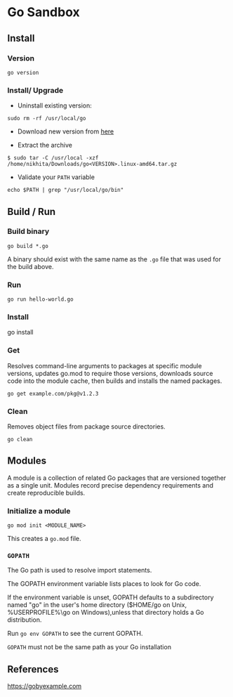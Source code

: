 # Go Sandbox
## Install

### Version
```
go version
```

### Install/ Upgrade

- Uninstall existing version:

```
sudo rm -rf /usr/local/go
```

- Download new version from [here](https://golang.org/dl/)

- Extract the archive

```
$ sudo tar -C /usr/local -xzf /home/nikhita/Downloads/go<VERSION>.linux-amd64.tar.gz
```
- Validate your `PATH` variable

```
echo $PATH | grep "/usr/local/go/bin"
```

## Build / Run

### Build binary
```
go build *.go
```

A binary should exist with the same name as the `.go` file that was used for the build above.

### Run
```
go run hello-world.go
```

### Install
go install

### Get
Resolves command-line arguments to packages at specific module versions,
updates go.mod to require those versions, downloads source code into the
module cache, then builds and installs the named packages.

```
go get example.com/pkg@v1.2.3
```

### Clean
Removes object files from package source directories.

```
go clean
```

## Modules
A module is a collection of related Go packages that are versioned together as a single unit.
Modules record precise dependency requirements and create reproducible builds. 

### Initialize a module
```
go mod init <MODULE_NAME>
```

This creates a `go.mod` file.

### `GOPATH`
The Go path is used to resolve import statements.

The GOPATH environment variable lists places to look for Go code.

If the environment variable is unset, GOPATH defaults to a subdirectory named "go" in the user's home directory ($HOME/go on Unix, %USERPROFILE%\go on Windows),unless that directory holds a Go distribution.

Run `go env GOPATH` to see the current GOPATH.

`GOPATH` must not be the same path as your Go installation

## References
https://gobyexample.com